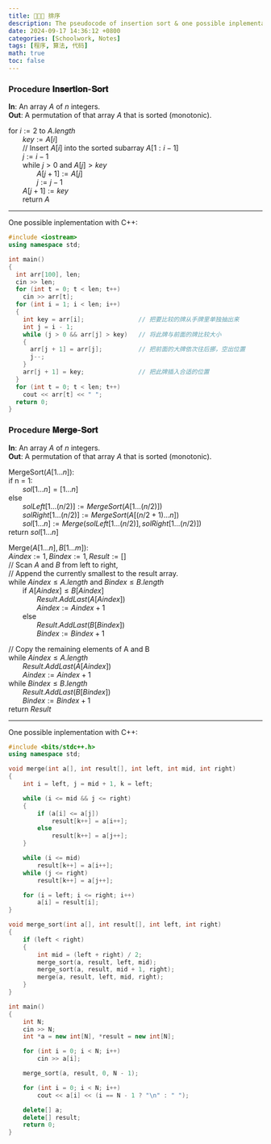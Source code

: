 ```yaml
---
title: 🧑🏻‍💻 排序
description: The pseudocode of insertion sort & one possible inplementation with C++.
date: 2024-09-17 14:36:12 +0800
categories: [Schoolwork, Notes]
tags: [程序, 算法, 代码]
math: true
toc: false
---
```


### Procedure 𝐈𝐧𝐬𝐞𝐫𝐭𝐢𝐨𝐧-𝐒𝐨𝐫𝐭

**In**: An array $A$ of $n$ integers.  
**Out**: A permutation of that array $A$ that is sorted (monotonic).

for $i := 2$ to $A.length$  
&emsp;&emsp;$key := A[i]$  
&emsp;&emsp;// Insert $A[i]$ into the sorted subarray $A[1 : i - 1]$  
&emsp;&emsp;$j := i - 1$  
&emsp;&emsp;while $j > 0$ and $A[j] > key$  
&emsp;&emsp;&emsp;&emsp;$A[j + 1] := A[j]$  
&emsp;&emsp;&emsp;&emsp;$j := j - 1$  
&emsp;&emsp;$A[j + 1] := key$  
&emsp;&emsp;return $A$  

---

One possible inplementation with C++:

```c++
#include <iostream>
using namespace std;

int main()
{
  int arr[100], len;
  cin >> len;
  for (int t = 0; t < len; t++)
    cin >> arr[t];
  for (int i = 1; i < len; i++)
  {
    int key = arr[i];               // 把要比较的牌从手牌里单独抽出来
    int j = i - 1;
    while (j > 0 && arr[j] > key)   // 将此牌与前面的牌比较大小
    {
      arr[j + 1] = arr[j];          // 把前面的大牌依次往后挪，空出位置
      j--;
    }
    arr[j + 1] = key;               // 把此牌插入合适的位置
  }
  for (int t = 0; t < len; t++)
    cout << arr[t] << " ";
  return 0;
}
```

### Procedure 𝐌𝐞𝐫𝐠𝐞-𝐒𝐨𝐫𝐭

**In**: An array $A$ of $n$ integers.    
**Out**: A permutation of that array $A$ that is sorted (monotonic).  

MergeSort($A[1...n]$):  
if n = 1:  
&emsp;&emsp;$sol[1...n] = [1...n]$  
else  
&emsp;&emsp;$solLeft[1...(n/2)] := MergeSort(A[1...(n/2)])$  
&emsp;&emsp;$solRight[1...(n/2)] := MergeSort(A[(n/2 + 1)...n])$  
&emsp;&emsp;$sol[1...n] := Merge(solLeft[1...(n/2)], solRight[1...(n/2)])$  
return $sol[1...n]$  

Merge($A[1...n], B[1...m]$):   
$Aindex := 1, Bindex := 1, Result := []$  
// Scan $A$ and $B$ from left to right,   
// Append the currently smallest to the result array.  
while $Aindex \leq A.length$ and $Bindex \leq B.length$  
&emsp;&emsp;if $A[Aindex] \leq B[Aindex]$  
&emsp;&emsp;&emsp;&emsp;$Result.AddLast(A[Aindex])$  
&emsp;&emsp;&emsp;&emsp;$Aindex := Aindex + 1$  
&emsp;&emsp;else  
&emsp;&emsp;&emsp;&emsp;$Result.AddLast(B[Bindex])$  
&emsp;&emsp;&emsp;&emsp;$Bindex := Bindex + 1$  

// Copy the remaining elements of  A and B  
while $Aindex \leq A.length$  
&emsp;&emsp;$Result.AddLast(A[Aindex])$  
&emsp;&emsp;$Aindex := Aindex + 1$  
while $Bindex \leq B.length$  
&emsp;&emsp;$Result.AddLast(B[Bindex])$  
&emsp;&emsp;$Bindex := Bindex + 1$  
return $Result$  

---

One possible inplementation with C++:  

```c++
#include <bits/stdc++.h>
using namespace std;

void merge(int a[], int result[], int left, int mid, int right)
{
	int i = left, j = mid + 1, k = left;

	while (i <= mid && j <= right)
	{
		if (a[i] <= a[j])
			result[k++] = a[i++];
		else
			result[k++] = a[j++];
	}

	while (i <= mid)
		result[k++] = a[i++];
	while (j <= right)
		result[k++] = a[j++];

	for (i = left; i <= right; i++)
		a[i] = result[i];
}

void merge_sort(int a[], int result[], int left, int right)
{
	if (left < right)
	{
		int mid = (left + right) / 2;
		merge_sort(a, result, left, mid);
		merge_sort(a, result, mid + 1, right);
		merge(a, result, left, mid, right);
	}
}

int main()
{
	int N;
	cin >> N;
	int *a = new int[N], *result = new int[N];

	for (int i = 0; i < N; i++)
		cin >> a[i];

	merge_sort(a, result, 0, N - 1);

	for (int i = 0; i < N; i++)
		cout << a[i] << (i == N - 1 ? "\n" : " ");

	delete[] a;
	delete[] result;
	return 0;
}
```